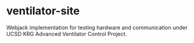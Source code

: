 # ventilator-site
Webjack implementation for testing hardware and communication under UCSD KRG Advanced Ventilator Control Project. 
